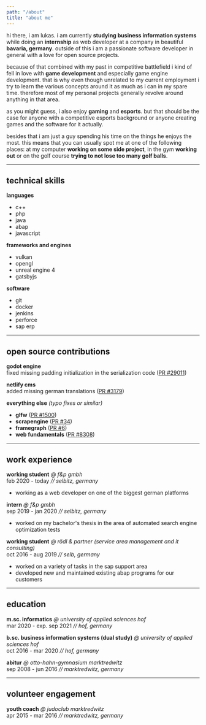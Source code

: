 ```yaml
---
path: "/about"
title: "about me"
---
```


hi there, i am lukas. i am currently **studying business information systems** while doing an **internship** as web developer at a company in beautiful **bavaria, germany**. outside of this i am a passionate software developer in general with a love for open source projects.

because of that combined with my past in competitive battlefield i kind of fell in love with **game development** and especially game engine development. that is why even though unrelated to my current employment i try to learn the various concepts around it as much as i can in my spare time. therefore most of my personal projects generally revolve around anything in that area.

as you might guess, i also enjoy **gaming** and **esports**. but that should be the case for anyone with a competitive esports background or anyone creating games and the software for it actually.

besides that i am just a guy spending his time on the things he enjoys the most. this means that you can usually spot me at one of the following places: at my computer **working on some side project**, in the gym **working out** or on the golf course **trying to not lose too many golf balls**.

---

## technical skills

**languages**
- c++
- php
- java
- abap
- javascript

**frameworks and engines**
- vulkan
- opengl
- unreal engine 4
- gatsbyjs

**software**
- git
- docker
- jenkins
- perforce
- sap erp

---

## open source contributions

**godot engine** \
fixed missing padding initialization in the serialization code ([PR #29011](https://github.com/godotengine/godot/pull/29011))

**netlify cms** \
added missing german translations ([PR #3179](https://github.com/netlify/netlify-cms/pull/3179))

**everything else** *(typo fixes or similar)*

- **glfw** ([PR #1500](https://github.com/glfw/glfw/pull/1500))
- **scrapengine** ([PR #34](https://github.com/ScrappyCocco/ScrapEngine/pull/34))
- **framegraph** ([PR #6](https://github.com/azhirnov/FrameGraph/pull/6))
- **web fundamentals** ([PR  #8308](https://github.com/google/WebFundamentals/pull/8308))

---

## work experience

**working student** *@ f&p gmbh* \
feb 2020 - today *// selbitz, germany*

- working as a web developer on one of the biggest german platforms

**intern** *@ f&p gmbh* \
sep 2019 - jan 2020 *// selbitz, germany*

- worked on my bachelor's thesis in the area of automated search engine optimization tests

**working student** *@ rödl & partner (service area management and it consulting)* \
oct 2016 - aug 2019 *// selb, germany*

- worked on a variety of tasks in the sap support area
- developed new and maintained existing abap programs for our customers

---

## education

**m.sc. informatics** *@ university of applied sciences hof* \
mar 2020 - exp. sep 2021 *// hof, germany*

**b.sc. business information systems (dual study)** *@ university of applied sciences hof* \
oct 2016 - mar 2020 *// hof, germany*

**abitur** *@ otto-hahn-gymnasium marktredwitz* \
sep 2008 - jun 2016 *// marktredwitz, germany*

---

## volunteer engagement

**youth coach** *@ judoclub marktredwitz* \
apr 2015 - mar 2016 *// marktredwitz, germany*
